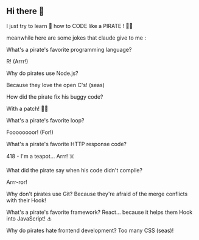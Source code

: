 ## Hi there 👋

I just try to learn 🔭 how to CODE like a PIRATE ! :pirate_flag:

meanwhile here are some jokes that claude give to me :

What's a pirate's favorite programming language?

R! (Arrr!)



Why do pirates use Node.js?

Because they love the open C's! (seas)



How did the pirate fix his buggy code?

With a patch! 🏴‍☠️



What's a pirate's favorite loop?

Foooooooor! (For!)



What's a pirate's favorite HTTP response code?

418 - I'm a teapot... Arrr! ☠️



What did the pirate say when his code didn't compile?

Arrr-ror!

Why don't pirates use Git?
Because they're afraid of the merge conflicts with their Hook!

What's a pirate's favorite framework?
React... because it helps them Hook into JavaScript! ⚓

Why do pirates hate frontend development?
Too many CSS (seas)!
